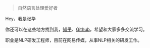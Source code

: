 > 自然语言处理爱好者

Hey，我是张华

你还可以在这些地方找到我，[知乎](https://www.zhihu.com/people/zhang_hua/)、[Github](http://github.com/Hua-Zhang/)，希望和大家多多交流学习。

职业是NLP研发工程师，目前在网易传媒，从事NLP相关的研发工作。

